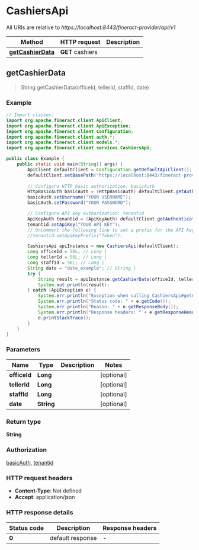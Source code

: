 # CashiersApi

All URIs are relative to *https://localhost:8443/fineract-provider/api/v1*

Method | HTTP request | Description
------------- | ------------- | -------------
[**getCashierData**](CashiersApi.md#getCashierData) | **GET** cashiers | 



## getCashierData

> String getCashierData(officeId, tellerId, staffId, date)



### Example

```java
// Import classes:
import org.apache.fineract.client.ApiClient;
import org.apache.fineract.client.ApiException;
import org.apache.fineract.client.Configuration;
import org.apache.fineract.client.auth.*;
import org.apache.fineract.client.models.*;
import org.apache.fineract.client.services.CashiersApi;

public class Example {
    public static void main(String[] args) {
        ApiClient defaultClient = Configuration.getDefaultApiClient();
        defaultClient.setBasePath("https://localhost:8443/fineract-provider/api/v1");
        
        // Configure HTTP basic authorization: basicAuth
        HttpBasicAuth basicAuth = (HttpBasicAuth) defaultClient.getAuthentication("basicAuth");
        basicAuth.setUsername("YOUR USERNAME");
        basicAuth.setPassword("YOUR PASSWORD");

        // Configure API key authorization: tenantid
        ApiKeyAuth tenantid = (ApiKeyAuth) defaultClient.getAuthentication("tenantid");
        tenantid.setApiKey("YOUR API KEY");
        // Uncomment the following line to set a prefix for the API key, e.g. "Token" (defaults to null)
        //tenantid.setApiKeyPrefix("Token");

        CashiersApi apiInstance = new CashiersApi(defaultClient);
        Long officeId = 56L; // Long | 
        Long tellerId = 56L; // Long | 
        Long staffId = 56L; // Long | 
        String date = "date_example"; // String | 
        try {
            String result = apiInstance.getCashierData(officeId, tellerId, staffId, date);
            System.out.println(result);
        } catch (ApiException e) {
            System.err.println("Exception when calling CashiersApi#getCashierData");
            System.err.println("Status code: " + e.getCode());
            System.err.println("Reason: " + e.getResponseBody());
            System.err.println("Response headers: " + e.getResponseHeaders());
            e.printStackTrace();
        }
    }
}
```

### Parameters


Name | Type | Description  | Notes
------------- | ------------- | ------------- | -------------
 **officeId** | **Long**|  | [optional]
 **tellerId** | **Long**|  | [optional]
 **staffId** | **Long**|  | [optional]
 **date** | **String**|  | [optional]

### Return type

**String**

### Authorization

[basicAuth](../README.md#basicAuth), [tenantid](../README.md#tenantid)

### HTTP request headers

- **Content-Type**: Not defined
- **Accept**: application/json

### HTTP response details
| Status code | Description | Response headers |
|-------------|-------------|------------------|
| **0** | default response |  -  |

